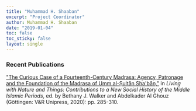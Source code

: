 ```yaml
---
title: "Muhammad H. Shaaban"
excerpt: "Project Coordinator"
author: Muhammad H. Shaaban
date: "2019-01-04"
toc: false
toc_sticky: false
layout: single
---
```


### Recent Publications

["The Curious Case of a Fourteenth-Century Madrasa: Agency, Patronage and the Foundation of the Madrasa of Umm al-Ṣultān Sha'bān,"](https://www.vandenhoeck-ruprecht-verlage.com/themen-entdecken/theologie-und-religion/islamwissenschaft/55252/living-with-nature-and-things) in *Living with Nature and Things: Contributions to a New Social History of the Middle Islamic Periods*, ed. by Bethany J. Walker and Abdelkader Al Ghouz (Göttingen: V&R Unipress, 2020): pp. 285-310.
